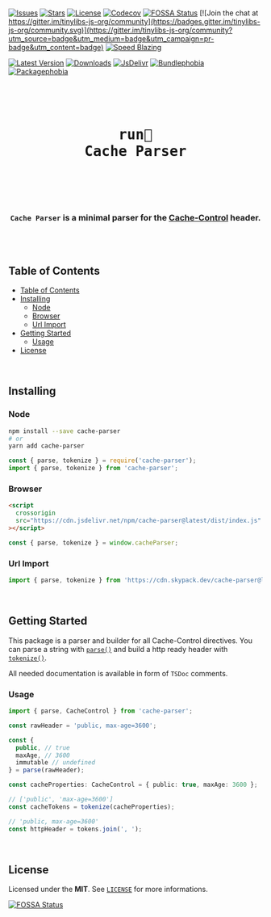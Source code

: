 <br />

[![Issues](https://img.shields.io/github/issues/arthurfiorette/tinylibs?logo=github&label=Issues)](https://github.com/arthurfiorette/tinylibs/issues)
[![Stars](https://img.shields.io/github/stars/arthurfiorette/tinylibs?logo=github&label=Stars)](https://github.com/arthurfiorette/tinylibs/stargazers)
[![License](https://img.shields.io/github/license/arthurfiorette/tinylibs?logo=githu&label=License)](https://github.com/arthurfiorette/tinylibs/blob/main/LICENSE)
[![Codecov](https://codecov.io/gh/arthurfiorette/tinylibs/branch/main/graph/badge.svg?token=ML0KGCU0VM)](https://codecov.io/gh/arthurfiorette/tinylibs)
[![FOSSA Status](https://app.fossa.com/api/projects/git%2Bgithub.com%2Farthurfiorette%2Ftinylibs.svg?type=shield)](https://app.fossa.com/projects/git%2Bgithub.com%2Farthurfiorette%2Ftinylibs?ref=badge_shield)
[![Join the chat at https://gitter.im/tinylibs-js-org/community](https://badges.gitter.im/tinylibs-js-org/community.svg)](https://gitter.im/tinylibs-js-org/community?utm_source=badge&utm_medium=badge&utm_campaign=pr-badge&utm_content=badge)
[![Speed Blazing](https://img.shields.io/badge/speed-blazing%20%F0%9F%94%A5-brightgreen.svg)](https://twitter.com/acdlite/status/974390255393505280)

[![Latest Version](https://img.shields.io/npm/v/cache-parser)](https://www.jsdelivr.com/package/npm/cache-parser)
[![Downloads](https://img.shields.io/npm/dw/cache-parser)](https://www.npmjs.com/package/cache-parser)
[![JsDelivr](https://data.jsdelivr.com/v1/package/npm/cache-parser/badge?style=rounded)](https://www.jsdelivr.com/package/npm/cache-parser)
[![Bundlephobia](https://img.shields.io/bundlephobia/minzip/cache-parser/latest?style=flat)](https://bundlephobia.com/package/cache-parser@latest)
[![Packagephobia](https://packagephobia.com/badge?p=cache-parser@latest)](https://packagephobia.com/result?p=cache-parser@latest)

<br />

<div align="center">
  <pre>
  <h1>run🏃<br />Cache Parser</h1>
  </pre>
  <br />
</div>

<h3 align="center">
  <code>Cache Parser</code> is a minimal parser for the <a href="https://developer.mozilla.org/en-US/docs/Web/HTTP/Headers/Cache-Control" target="_blank">Cache-Control</a> header.
  <br />
  <br />
</h3>

<br />

## Table of Contents

- [Table of Contents](#table-of-contents)
- [Installing](#installing)
  - [Node](#node)
  - [Browser](#browser)
  - [Url Import](#url-import)
- [Getting Started](#getting-started)
  - [Usage](#usage)
- [License](#license)

<br />

## Installing

### Node

```sh
npm install --save cache-parser
# or
yarn add cache-parser
```

```js
const { parse, tokenize } = require('cache-parser');
import { parse, tokenize } from 'cache-parser';
```

### Browser

```html
<script
  crossorigin
  src="https://cdn.jsdelivr.net/npm/cache-parser@latest/dist/index.js"
></script>
```

```js
const { parse, tokenize } = window.cacheParser;
```

### Url Import

```ts
import { parse, tokenize } from 'https://cdn.skypack.dev/cache-parser@latest';
```

<br />

## Getting Started

This package is a parser and builder for all Cache-Control directives. You can parse a
string with [`parse()`](./src/parse.ts) and build a http ready header with
[`tokenize()`](./src/tokenize.ts).

All needed documentation is available in form of `TSDoc` comments.

### Usage

```ts
import { parse, CacheControl } from 'cache-parser';

const rawHeader = 'public, max-age=3600';

const {
  public, // true
  maxAge, // 3600
  immutable // undefined
} = parse(rawHeader);

const cacheProperties: CacheControl = { public: true, maxAge: 3600 };

// ['public', 'max-age=3600']
const cacheTokens = tokenize(cacheProperties);

// 'public, max-age=3600'
const httpHeader = tokens.join(', ');
```

<br />

## License

Licensed under the **MIT**. See [`LICENSE`](LICENSE) for more informations.

[![FOSSA Status](https://app.fossa.com/api/projects/git%2Bgithub.com%2Farthurfiorette%2Ftinylibs.svg?type=small)](https://app.fossa.com/projects/git%2Bgithub.com%2Farthurfiorette%2Ftinylibs?ref=badge_small)

<br />
